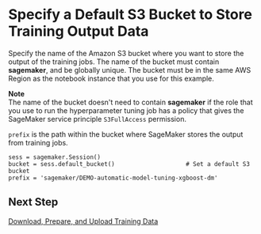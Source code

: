 # Specify a Default S3 Bucket to Store Training Output Data<a name="automatic-model-tuning-ex-bucket"></a>

Specify the name of the Amazon S3 bucket where you want to store the output of the training jobs\. The name of the bucket must contain **sagemaker**, and be globally unique\. The bucket must be in the same AWS Region as the notebook instance that you use for this example\.

**Note**  
The name of the bucket doesn't need to contain **sagemaker** if the role that you use to run the hyperparameter tuning job has a policy that gives the SageMaker service principle `S3FullAccess` permission\.

`prefix` is the path within the bucket where SageMaker stores the output from training jobs\.

```
sess = sagemaker.Session()
bucket = sess.default_bucket()                    # Set a default S3 bucket
prefix = 'sagemaker/DEMO-automatic-model-tuning-xgboost-dm'
```

## Next Step<a name="automatic-model-tuning-ex-next-data"></a>

[Download, Prepare, and Upload Training Data](automatic-model-tuning-ex-data.md)